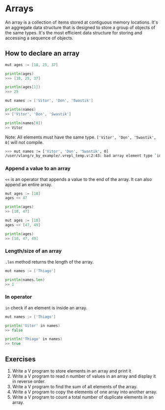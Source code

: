 # Arrays

An array is a collection of items stored at contiguous memory locations. It's an aggregate data structure that is designed to store a group of objects of the same types. It's the most efficient data structure for storing and accessing a sequence of objects.

## How to declare an array

```go
mut ages := [18, 25, 37]

println(ages)
>>> [18, 25, 37]

println(ages[1])
>>> 25

mut names := ['Vitor', 'Don', 'Swastik']

println(names)
>> ['Vitor', 'Don', 'Swastik']

println(names[0])
>> Vitor
```

Note: All elements must have the same type. `['Vitor', 'Don', 'Swastik', 0]` will not compile.

```bash
>>> mut names := ['Vitor', 'Don', 'Swastik', 0]  
/user/vlang/v_by_example/.vrepl_temp.v:2:43: bad array element type `int` instead of `string`
```

### Append a value to an array

`<<` is an operator that appends a value to the end of the array. It can also append an entire array.

```go
mut ages := [18]
ages << 47

println(ages)
>> [18, 47]

mut ages := [18]
ages << [47, 49]

println(ages)
>> [18, 47, 49]
```

### Length/size of an array

`.len` method returns the length of the array.

```go
mut names := ['Thiago']

println(names.len)
>> 1
```

### In operator

`in` check if an element is inside an array.

```go
mut names := ['Thiago']

println('Vitor' in names)
>> false

println('Thiago' in names)
>> true
```

## Exercises

1. Write a V program to store elements in an array and print it
2. Write a V program to read n number of values in an array and display it in reverse order.
3. Write a V program to find the sum of all elements of the array.
4. Write a V program to copy the elements of one array into another array.
5. Write a V program to count a total number of duplicate elements in an array.
